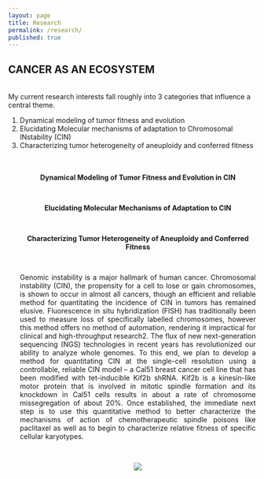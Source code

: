 ```yaml
---
layout: page
title: Research
permalink: /research/
published: true
---
```


## CANCER AS AN ECOSYSTEM ##
<BR>
My current research interests fall roughly into 3 categories that influence a central theme.
<br>
<ol>
  <li> Dynamical modeling of tumor fitness and evolution
  <li> Elucidating Molecular mechanisms of adaptation to Chromosomal INstability (CIN)
  <li> Characterizing tumor heterogeneity of aneuploidy and conferred fitness
<br><br><br>

<p style="text-align:center"><b>Dynamical Modeling of Tumor Fitness and Evolution in CIN</b></p>
<br>


<p style="text-align:center"><p style="text-align:center"><b>Elucidating Molecular Mechanisms of Adaptation to CIN</b><p>
<br>

<p style="text-align:center"><b>Characterizing Tumor Heterogeneity of Aneuploidy and Conferred Fitness</b><p>
<br>
  <p style="text-align:justify">
  Genomic instability is a major hallmark of human cancer. Chromosomal instability (CIN), the propensity for a cell to lose or gain chromosomes, is shown to occur in almost all cancers, though an efficient and reliable method for quantitating the incidence of CIN in tumors has remained elusive. Fluorescence in situ hybridization (FISH) has traditionally been used to measure loss of specifically labelled chromosomes, however this method offers no method of automation, rendering it impractical for clinical and high-throughput research2. The flux of new next-generation sequencing (NGS) technologies in recent years has revolutionized our ability to analyze whole genomes. To this end, we plan to develop a method for quantitating CIN at the single-cell resolution using a controllable, reliable CIN model – a Cal51 breast cancer cell line that has been modified with tet-inducible Kif2b shRNA. Kif2b is a kinesin-like motor protein that is involved in mitotic spindle formation and its knockdown in Cal51 cells results in about a rate of chromosome missegregation of about 20%. Once established, the immediate next step is to use this quantitative method to better characterize the mechanisms of action of chemotherapeutic spindle poisons like paclitaxel as well as to begin to characterize relative fitness of specific cellular karyotypes. </p>
 <br>
<p style="text-align:center"><img src = "{{site.baseurl}}/nci-vol-2493-300.jpg"></p>

